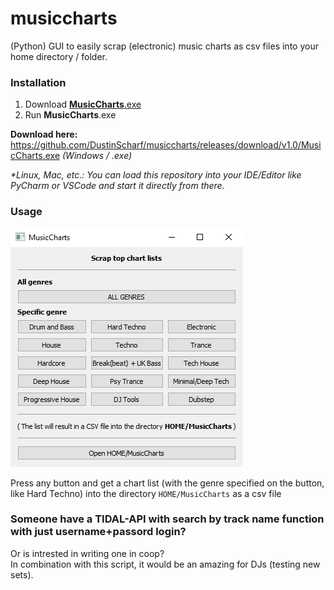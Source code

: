 # musiccharts
(Python) GUI to easily scrap (electronic) music charts as csv files into your home directory / folder.

### Installation
1. Download [**MusicCharts**.exe](https://github.com/DustinScharf/musiccharts/releases/download/v1.0/MusicCharts.exe "Click here to download MusicCharts")
2. Run **MusicCharts**.exe  

**Download here:** https://github.com/DustinScharf/musiccharts/releases/download/v1.0/MusicCharts.exe _(Windows / .exe)_  

_*Linux, Mac, etc.: You can load this repository into your IDE/Editor like PyCharm or VSCode and start it directly from there._

### Usage

![This image shows the GUI of musiccharts, it contains a button to scrap the top 100 list of different genres](window.png "The GUI of musiccharts")

Press any button and get a chart list (with the genre specified on the button, like Hard Techno) 
into the directory `HOME/MusicCharts` as a csv file

### Someone have a TIDAL-API with search by track name function with just username+passord login?
Or is intrested in writing one in coop?  
In combination with this script, it would be an amazing for DJs (testing new sets).
